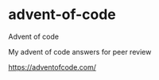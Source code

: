 # advent-of-code
Advent of code

My advent of code answers for peer review

https://adventofcode.com/
